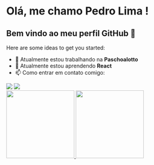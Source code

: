 # Olá, me chamo Pedro Lima ! 
## Bem vindo ao meu perfil GitHub 👋

Here are some ideas to get you started:

- 🔭 Atualmente estou trabalhando na **Paschoalotto**
- 🌱 Atualmente estou aprendendo **React**
- 📫 Como entrar em contato comigo: <br>
<div>
<a style="margin" href="https://instagram.com/pedro.llma/" target="_blank"><img loading="lazy" src="https://img.shields.io/badge/-Instagram-%23E4405F?style=for-the-badge&logo=instagram&logoColor=white" target="_blank"></a>
<a href="https://www.linkedin.com/in/pedro-faria-de-lima-432162202/" target="_blank"><img loading="lazy" src="https://img.shields.io/badge/-LinkedIn-%230077B5?style=for-the-badge&logo=linkedin&logoColor=white" target="_blank"></a>   
</div>
<div>
<a href="https://github.com/seu-usuário-aqui">
<img loading="lazy" height="180em" src="https://github-readme-stats.vercel.app/api/top-langs/?username=Pedro1ima&layout=compact&langs_count=7&theme=dracula"/>
<img loading="lazy" height="180em" src="https://github-readme-stats.vercel.app/api?username=Pedro1ima&show_icons=true&theme=dracula&include_all_commits=true&count_private=true"/>
</div>


